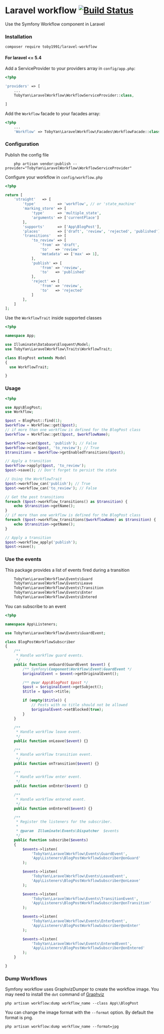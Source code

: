 # Laravel workflow [![Build Status](https://travis-ci.org/toby1991/laravel-workflow.svg?branch=1.1.2)](https://travis-ci.org/toby1991/laravel-workflow)

Use the Symfony Workflow component in Laravel

### Installation

    composer require toby1991/laravel-workflow

#### For laravel <= 5.4

Add a ServiceProvider to your providers array in `config/app.php`:

```php
<?php

'providers' => [
    ...
    TobyYan\LaravelWorkflow\WorkflowServiceProvider::class,

]
```

Add the `Workflow` facade to your facades array:

```php
<?php
    ...
    'Workflow' => TobyYan\LaravelWorkflow\Facades\WorkflowFacade::class,
```

### Configuration

Publish the config file

```
    php artisan vendor:publish --provider="TobyYan\LaravelWorkflow\WorkflowServiceProvider"
```

Configure your workflow in `config/workflow.php`

```php
<?php

return [
    'straight'   => [
        'type'          => 'workflow', // or 'state_machine'
        'marking_store' => [
            'type'      => 'multiple_state',
            'arguments' => ['currentPlace']
        ],
        'supports'      => ['App\BlogPost'],
        'places'        => ['draft', 'review', 'rejected', 'published'],
        'transitions'   => [
            'to_review' => [
                'from' => 'draft',
                'to'   => 'review'
                'metadata' => ['max' => 1],
            ],
            'publish' => [
                'from' => 'review',
                'to'   => 'published'
            ],
            'reject' => [
                'from' => 'review',
                'to'   => 'rejected'
            ]
        ],
    ]
];
```

Use the `WorkflowTrait` inside supported classes

```php
<?php

namespace App;

use Illuminate\Database\Eloquent\Model;
use TobyYan\LaravelWorkflow\Traits\WorkflowTrait;

class BlogPost extends Model
{
  use WorkflowTrait;

}
```
### Usage

```php
<?php

use App\BlogPost;
use Workflow;

$post = BlogPost::find(1);
$workflow = Workflow::get($post);
// if more than one workflow is defined for the BlogPost class
$workflow = Workflow::get($post, $workflowName);

$workflow->can($post, 'publish'); // False
$workflow->can($post, 'to_review'); // True
$transitions = $workflow->getEnabledTransitions($post);

// Apply a transition
$workflow->apply($post, 'to_review');
$post->save(); // Don't forget to persist the state

// Using the WorkflowTrait
$post->workflow_can('publish'); // True
$post->workflow_can('to_review'); // False

// Get the post transitions
foreach ($post->workflow_transitions() as $transition) {
    echo $transition->getName();
}
// if more than one workflow is defined for the BlogPost class
foreach ($post->workflow_transitions($workflowName) as $transition) {
    echo $transition->getName();
}

// Apply a transition
$post->workflow_apply('publish');
$post->save();
```

### Use the events
This package provides a list of events fired during a transition

```php
    TobyYan\LaravelWorkflow\Events\Guard
    TobyYan\LaravelWorkflow\Events\Leave
    TobyYan\LaravelWorkflow\Events\Transition
    TobyYan\LaravelWorkflow\Events\Enter
    TobyYan\LaravelWorkflow\Events\Entered
```

You can subscribe to an event

```php
<?php

namespace App\Listeners;

use TobyYan\LaravelWorkflow\Events\GuardEvent;

class BlogPostWorkflowSubscriber
{
    /**
     * Handle workflow guard events.
     */
    public function onGuard(GuardEvent $event) {
        /** Symfony\Component\Workflow\Event\GuardEvent */
        $originalEvent = $event->getOriginalEvent();

        /** @var App\BlogPost $post */
        $post = $originalEvent->getSubject();
        $title = $post->title;

        if (empty($title)) {
            // Posts with no title should not be allowed
            $originalEvent->setBlocked(true);
        }
    }

    /**
     * Handle workflow leave event.
     */
    public function onLeave($event) {}

    /**
     * Handle workflow transition event.
     */
    public function onTransition($event) {}

    /**
     * Handle workflow enter event.
     */
    public function onEnter($event) {}

    /**
     * Handle workflow entered event.
     */
    public function onEntered($event) {}

    /**
     * Register the listeners for the subscriber.
     *
     * @param  Illuminate\Events\Dispatcher  $events
     */
    public function subscribe($events)
    {
        $events->listen(
            'TobyYan\LaravelWorkflow\Events\GuardEvent',
            'App\Listeners\BlogPostWorkflowSubscriber@onGuard'
        );

        $events->listen(
            'TobyYan\LaravelWorkflow\Events\LeaveEvent',
            'App\Listeners\BlogPostWorkflowSubscriber@onLeave'
        );

        $events->listen(
            'TobyYan\LaravelWorkflow\Events\TransitionEvent',
            'App\Listeners\BlogPostWorkflowSubscriber@onTransition'
        );

        $events->listen(
            'TobyYan\LaravelWorkflow\Events\EnterEvent',
            'App\Listeners\BlogPostWorkflowSubscriber@onEnter'
        );

        $events->listen(
            'TobyYan\LaravelWorkflow\Events\EnteredEvent',
            'App\Listeners\BlogPostWorkflowSubscriber@onEntered'
        );
    }

}
```

### Dump Workflows
Symfony workflow uses GraphvizDumper to create the workflow image. You may need to install the `dot` command of [Graphviz](http://www.graphviz.org/)

    php artisan workflow:dump workflow_name --class App\\BlogPost

You can change the image format with the `--format` option. By default the format is png.

    php artisan workflow:dump workflow_name --format=jpg
